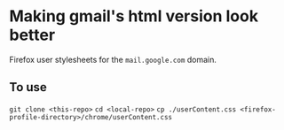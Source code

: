 # Making gmail's html version look better

Firefox user stylesheets for the `mail.google.com` domain.

## To use
`git clone <this-repo>`
`cd <local-repo>`
`cp ./userContent.css <firefox-profile-directory>/chrome/userContent.css`
